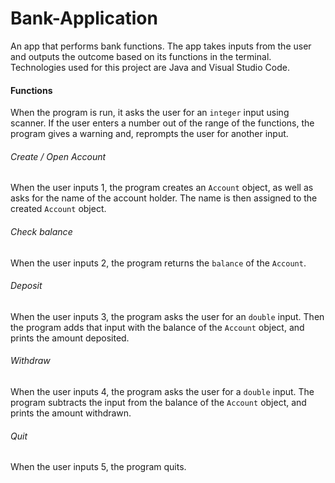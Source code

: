 # Bank-Application
An app that performs bank functions. The app takes inputs from the user and outputs the outcome based on its functions in the terminal. Technologies used for this project are Java and Visual Studio Code.

#### Functions
When the program is run, it asks the user for an `integer` input using scanner. 
If the user enters a number out of the range of the functions, the program gives a warning and, reprompts the user for another input.

###### Create / Open Account
When the user inputs 1, the program creates an `Account` object, as well as asks for the name of the account holder. The name is then assigned to the created `Account` object.

###### Check balance
When the user inputs 2, the program returns the `balance` of the `Account`.

###### Deposit
When the user inputs 3, the program asks the user for an `double` input. Then the program adds that input with the balance of the `Account` object, and prints the amount deposited.

###### Withdraw
When the user inputs 4, the program asks the user for a `double` input. The program subtracts the input from the balance of the `Account` object, and prints the amount withdrawn.

###### Quit
When the user inputs 5, the program quits.
